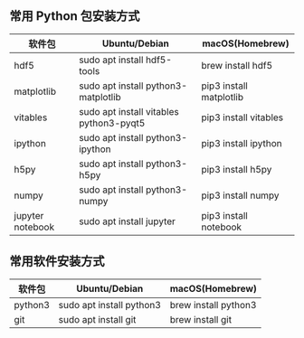 ## 常用 Python 包安装方式

| 软件包           | Ubuntu/Debian                           | macOS(Homebrew)         |
| ---------------- | --------------------------------------- | ----------------------- |
| hdf5             | sudo apt install hdf5-tools             | brew install hdf5       |
| matplotlib       | sudo apt install python3-matplotlib     | pip3 install matplotlib |
| vitables         | sudo apt install vitables python3-pyqt5 | pip3 install vitables   |
| ipython          | sudo apt install python3-ipython        | pip3 install ipython    |
| h5py             | sudo apt install python3-h5py           | pip3 install h5py       |
| numpy            | sudo apt install python3-numpy          | pip3 install numpy      |
| jupyter notebook | sudo apt install jupyter                | pip3 install notebook   |

## 常用软件安装方式

| 软件包  | Ubuntu/Debian            | macOS(Homebrew)      |
| ------- | ------------------------ | -------------------- |
| python3 | sudo apt install python3 | brew install python3 |
| git     | sudo apt install git     | brew install git     |

